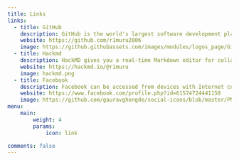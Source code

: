 ```yaml
---
title: Links
links:
  - title: GitHub
    description: GitHub is the world's largest software development platform.
    website: https://github.com/r1muru2006
    image: https://github.githubassets.com/images/modules/logos_page/GitHub-Mark.png
  - title: Hackmd
    description: HackMD gives you a real-time Markdown editor for collaborative work.
    website: https://hackmd.io/@r1muru
    image: hackmd.png
  - title: Facebook
    description: Facebook can be accessed from devices with Internet connectivity, such as personal computers, tablets and smartphones.
    website: https://www.facebook.com/profile.php?id=61574724441158
    image: https://github.com/gauravghongde/social-icons/blob/master/PNG/Black/Facebook_black.png
menu:
    main: 
        weight: 4
        params:
            icon: link

comments: false
---
```


<!-- To use this feature, add `links` section to frontmatter.

This page's frontmatter:

```yaml
links:
  - title: GitHub
    description: GitHub is the world's largest software development platform.
    website: https://github.com
    image: https://github.githubassets.com/images/modules/logos_page/GitHub-Mark.png
  - title: TypeScript
    description: TypeScript is a typed superset of JavaScript that compiles to plain JavaScript.
    website: https://www.typescriptlang.org
    image: ts-logo-128.jpg
```

`image` field accepts both local and external images. -->